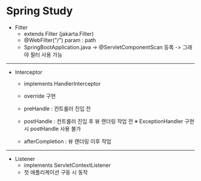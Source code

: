 # Spring Study
- Filter
	- extends Filter (jakarta.Filter)
	- @WebFilter("/") param : path
	- SpringBootApplication.java -> @ServletComponentScan 등록 -> 그래야 필터 사용 가능

---


- Interceptor
	- implements HandlerInterceptor	
	- override 구현 
	
	- preHandle			: 컨트롤러 진입 전
	
	- postHandle			: 컨트롤러 진입 후 뷰 랜더링 작업 전 ※ ExceptionHandler 구현 시 postHandle 사용 불가
	
	- afterCompletion	: 뷰 랜더링 이후 작업


-----


- Listener
	- implements ServletContextListener
	- 첫 애플리케이션 구동 시 동작
